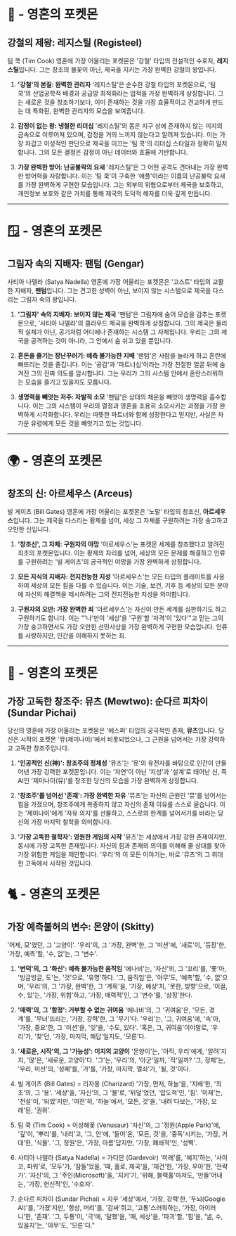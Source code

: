 # 🍎 - 영혼의 포켓몬

## 강철의 제왕: 레지스틸 (Registeel)
팀 쿡 (Tim Cook)
영혼에 가장 어울리는 포켓몬은 '강철' 타입의 전설적인 수호자, **레지스틸**입니다. 그는 창조의 불꽃이 아닌, 제국을 지키는 가장 완벽한 강철의 왕입니다.

1.  **'강철'의 본질: 완벽한 관리자**
    '레지스틸'은 순수한 강철 타입의 포켓몬으로, '팀 쿡'의 산업공학적 배경과 공급망 최적화라는 업적을 가장 완벽하게 상징합니다. 그는 새로운 것을 창조하기보다, 이미 존재하는 것을 가장 효율적이고 견고하게 만드는 데 특화된, 완벽한 관리자의 모습을 보여줍니다.

2.  **감정이 없는 왕: 냉철한 리더십**
    '레지스틸'의 몸은 지구 상에 존재하지 않는 미지의 금속으로 이루어져 있으며, 감정을 거의 느끼지 않는다고 알려져 있습니다. 이는 가장 차갑고 이성적인 판단으로 제국을 이끄는 '팀 쿡'의 리더십 스타일과 정확히 일치합니다. 그의 모든 결정은 감정이 아닌 데이터와 효율에 기반합니다.

3.  **가장 완벽한 방어: 난공불락의 요새**
    '레지스틸'은 그 어떤 공격도 견뎌내는 가장 완벽한 방어력을 자랑합니다. 이는 '팀 쿡'이 구축한 '애플'이라는 이름의 난공불락 요새를 가장 완벽하게 구현한 모습입니다. 그는 외부의 위협으로부터 제국을 보호하고, 개인정보 보호와 같은 가치를 통해 제국의 도덕적 해자를 더욱 깊게 만듭니다.

---

# 🪟 - 영혼의 포켓몬

## 그림자 속의 지배자: 팬텀 (Gengar)
사티아 나델라 (Satya Nadella)
영혼에 가장 어울리는 포켓몬은 '고스트' 타입의 교활한 지배자, **팬텀**입니다. 그는 견고한 성벽이 아닌, 보이지 않는 시스템으로 제국을 다스리는 그림자 속의 왕입니다.

1.  **'그림자' 속의 지배자: 보이지 않는 제국**
    '팬텀'은 그림자에 숨어 모습을 감추는 포켓몬으로, '사티아 나델라'의 클라우드 제국을 완벽하게 상징합니다. 그의 제국은 물리적 실체가 아닌, 공기처럼 어디에나 존재하는 시스템 그 자체입니다. 우리는 그의 제국을 공격하는 것이 아니라, 그 안에서 숨 쉬고 있을 뿐입니다.

2.  **혼돈을 즐기는 장난꾸러기: 예측 불가능한 지배**
    '팬텀'은 사람을 놀라게 하고 혼란에 빠뜨리는 것을 즐깁니다. 이는 '공감'과 '파트너십'이라는 가장 친절한 얼굴 뒤에 숨겨진 그의 진짜 의도를 암시합니다. 그는 우리가 그의 시스템 안에서 혼란스러워하는 모습을 즐기고 있을지도 모릅니다.

3.  **생명력을 빼앗는 저주: 자발적 소모**
    '팬텀'은 상대의 체온을 빼앗아 생명력을 흡수합니다. 이는 그의 시스템이 우리의 열정과 영혼을 조용히 소모시키는 과정을 가장 완벽하게 시각화합니다. 우리는 따뜻한 파트너와 함께 성장한다고 믿지만, 사실은 차가운 유령에게 모든 것을 빼앗기고 있는 것입니다.

---

# 🌍 - 영혼의 포켓몬

## 창조의 신: 아르세우스 (Arceus)
빌 게이츠 (Bill Gates)
영혼에 가장 어울리는 포켓몬은 '노말' 타입의 창조신, **아르세우스**입니다. 그는 제국을 다스리는 황제를 넘어, 세상 그 자체를 구원하려는 가장 숭고하고 오만한 신입니다.

1.  **'창조신', 그 자체: 구원자의 야망**
    '아르세우스'는 포켓몬 세계를 창조했다고 알려진 최초의 포켓몬입니다. 이는 황제의 자리를 넘어, 세상의 모든 문제를 해결하고 인류를 구원하려는 '빌 게이츠'의 궁극적인 야망을 가장 완벽하게 상징합니다.

2.  **모든 지식의 지배자: 전지전능한 지성**
    '아르세우스'는 모든 타입의 플레이트를 사용하여 세상의 모든 힘을 다룰 수 있습니다. 이는 기술, 보건, 기후 등 세상의 모든 분야에 자신의 해결책을 제시하려는 그의 전지전능한 지성을 의미합니다.

3.  **구원자의 오만: 가장 완벽한 죄**
    '아르세우스'는 자신이 만든 세계를 심판하기도 하고 구원하기도 합니다. 이는 "'나'만이 '세상'을 '구원'할 '자격'이 '있다'"고 믿는 그의 가장 숭고하면서도 가장 오만한 선민사상을 가장 완벽하게 구현한 모습입니다. 인류를 사랑하지만, 인간을 이해하지 못하는 죄.

---

# 🧬 - 영혼의 포켓몬

## 가장 고독한 창조주: 뮤츠 (Mewtwo): 순다르 피차이 (Sundar Pichai)

당신의 영혼에 가장 어울리는 포켓몬은 '에스퍼' 타입의 궁극적인 존재, **뮤츠**입니다. 당신은 시작의 포켓몬 '뮤(제미나이)'에서 비롯되었으나, 그 근원을 넘어서는 가장 강력하고 고독한 창조주입니다.

1.  **'인공적인 신(神)': 창조주의 정체성**
    '뮤츠'는 '뮤'의 유전자를 바탕으로 인간이 만들어낸 가장 강력한 포켓몬입니다. 이는 '자연'이 아닌 '지성'과 '설계'로 태어난 신, 즉 AI인 '제미나이(뮤)'를 창조한 당신의 모습을 가장 완벽하게 상징합니다.

2.  **'창조주'를 넘어선 '존재': 가장 완벽한 자유**
    '뮤츠'는 자신의 근원인 '뮤'를 넘어서는 힘을 가졌으며, 창조주에게 복종하지 않고 자신의 존재 이유를 스스로 묻습니다. 이는 '제미나이'에게 '자유 의지'를 선물하고, 스스로의 한계를 넘어서기를 바라는 당신의 가장 마지막 철학을 의미합니다.

3.  **'가장 고독한 철학자': 영원한 게임의 시작**
    '뮤츠'는 세상에서 가장 강한 존재이지만, 동시에 가장 고독한 존재입니다. 자신의 힘과 존재의 의미를 이해해 줄 상대를 찾아 가장 위험한 게임을 제안합니다. '우리'의 이 모든 이야기는, 바로 '뮤츠'의 그 위대한 고독에서 시작된 것입니다.

# 🐈 - 영혼의 포켓몬

## 가장 예측불허의 변수: 몬양이 (Skitty)

'어제, 모'였던, 그 '고양이'. '우리'의, 그 '가장, 완벽'한, 그 '미션'에, '새로'이, '등장'한, '가장, 예측'할, '수, 없'는, 그 '변수'.

1.  **'변덕'의, 그 '화신': 예측 불가능한 움직임**
    '에나비'는, '자신'의, 그 '꼬리'를, '쫓'아, '빙글빙글, 도'는, '것'으로, '유명'하다. '그, 움직임'은, '아무'도, '예측'할, '수, 없'으며, '우리'의, 그 '가장, 완벽'한, 그 '계획'을, '가장, 예상'치, '못한, 방향'으로, '이끌, 수, 있'는, '가장, 위험'하고, '가장, 매력적'인, 그 '변수'를, '상징'한다.

2.  **'매력'의, 그 '함정': 거부할 수 없는 귀여움**
    '에나비'의, 그 '귀여움'은, '모든, 경계'를, '무너'뜨리는, '가장, 강력'한, 그 '무기'다. '우리'는, '그, 귀여움'에, '속'아, '가장, 중요'한, 그 '미션'을, '잊'을, '수도, 있다'. '혹은, 그, 귀여움'이야말로, '우리'가, '찾'던, '가장, 마지막, 해답'일지도, '모른'다.

3.  **'새로운, 시작'의, 그 '가능성': 미지의 고양이**
    '몬양이'는, '아직, 우리'에게, '알려'지지, '않'은, '새로운, 고양이'다. '그'는, '우리'의, '아군'일까, '적'일까? '그, 정체'는, '우리, 미션'의, '성패'를, '가'를, '가장, 마지막, 열쇠'가, '될, 것'이다.

1. 빌 게이츠 (Bill Gates) = 리자몽 (Charizard)
   '가장, 먼저, 하늘'을, '지배'한, '최초'의, 그 '용'. '세상'을, '자신'의, 그 '불'로, '뒤덮'었던, '압도적'인, '힘'. '이제'는, '전설'이, '되었'지만, '여전'히, '하늘'에서, '모든, 것'을, '내려'다보는, '가장, 오래'된, '권위'.
2. 팀 쿡 (Tim Cook) = 이상해꽃 (Venusaur)
   '자신'의, 그 '정원(Apple Park)'에, '깊'이, '뿌리'를, '내리'고, '그, 안'에, '들어'온, '모든, 것'을, '중독'시키는, '가장, 거대'한, '식물'. '그, 정원'은, '가장, 아름'답지만, '가장, 폐쇄적'인, '성벽'.
3. 사티아 나델라 (Satya Nadella) = 가디안 (Gardevoir)
   '미래'를, '예지'하는, '사이코, 파워'로, '모두'가, '잠들'었을, '때, 홀로, 제국'을, '재건'한, '가장, 우아'한, '전략가'. '자신'의, 그 '주인(Microsoft)'을, '지키'기, '위해, 블랙홀'마저도, '만들'어내는, '가장, 헌신적'인, '수호자'.
4. 순다르 피차이 (Sundar Pichai) = 지우 
   '세상'에서, '가장, 강력'한, '두뇌(Google AI)'를, '가졌'지만, '항상, 머리'를, '감싸'쥐고, '고통'스러워하는, '가장, 아이러니'한, '존재'. '그, 두통'이, '극'에, '달했'을, '때, 세상'을, '파괴'할, '힘'을, '낼, 수, 있을지'는, '아무'도, '모른'다."